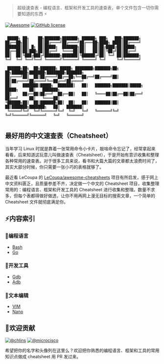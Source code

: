 > 超级速查表 - 编程语言、框架和开发工具的速查表，单个文件包含一切你需要知道的东西 :zap:

[![Awesome](https://cdn.rawgit.com/sindresorhus/awesome/d7305f38d29fed78fa85652e3a63e154dd8e8829/media/badge.svg)](https://github.com/skywind3000/awesome-cheatsheets) [![GitHub license](https://img.shields.io/badge/license-MIT-blue.svg)](https://github.com/skywind3000/awesome-cheatsheets/blob/master/LICENSE)

<!-- [![](awesome.png)](https://github.com/skywind3000/awesome-cheatsheets) -->

```text

 █████╗ ██╗    ██╗███████╗███████╗ ██████╗ ███╗   ███╗███████╗                            
██╔══██╗██║    ██║██╔════╝██╔════╝██╔═══██╗████╗ ████║██╔════╝                            
███████║██║ █╗ ██║█████╗  ███████╗██║   ██║██╔████╔██║█████╗                              
██╔══██║██║███╗██║██╔══╝  ╚════██║██║   ██║██║╚██╔╝██║██╔══╝                              
██║  ██║╚███╔███╔╝███████╗███████║╚██████╔╝██║ ╚═╝ ██║███████╗                            
╚═╝  ╚═╝ ╚══╝╚══╝ ╚══════╝╚══════╝ ╚═════╝ ╚═╝     ╚═╝╚══════╝                            
                                                                                          
 ██████╗██╗  ██╗███████╗ █████╗ ████████╗███████╗██╗  ██╗███████╗███████╗████████╗███████╗
██╔════╝██║  ██║██╔════╝██╔══██╗╚══██╔══╝██╔════╝██║  ██║██╔════╝██╔════╝╚══██╔══╝██╔════╝
██║     ███████║█████╗  ███████║   ██║   ███████╗███████║█████╗  █████╗     ██║   ███████╗
██║     ██╔══██║██╔══╝  ██╔══██║   ██║   ╚════██║██╔══██║██╔══╝  ██╔══╝     ██║   ╚════██║
╚██████╗██║  ██║███████╗██║  ██║   ██║   ███████║██║  ██║███████╗███████╗   ██║   ███████║
 ╚═════╝╚═╝  ╚═╝╚══════╝╚═╝  ╚═╝   ╚═╝   ╚══════╝╚═╝  ╚═╝╚══════╝╚══════╝   ╚═╝   ╚══════╝
                                                                                          

```

## 最好用的中文速查表（Cheatsheet）

当年学习 Linux 时就是靠着一张常用命令小卡片，敲啥命令忘记了，经常拿起来看看，后来知道这玩意儿叫做速查表（Cheatsheet），于是开始有意识收集和整理各种常用的速查表。对于很多工具来说，看书和大篇大篇的文章都太浪费时间了，其实大部分时候，你只需要一张小巧的表格就够了。

最近看 LeCoupa 的 [LeCoupa/awesome-cheatsheets](https://github.com/LeCoupa/awesome-cheatsheets) 项目有所启发，感于网上中文资料匮乏，且质量参差不齐，决定做一个中文的 Cheatsheet 项目，收集整理常用的：编程语言、框架和开发工具的 Cheatsheet 进行收集和整理。数量不求多，但每个表都得做好做透，让你不用再网上漫无目标的搜索文章，一个简单的 Cheatsheet 文件就彻底满足你。


## :zap:内容索引

### :page_with_curl:编程语言

- [Bash](languages/bash.sh)
- [Go](languages/golang.go)

### :wrench:开发工具

- [Gdb](tools/gdb.txt)
- [Adb](tools/adb.txt)

### :pencil:文本编辑

- [VIM](editors/vim.txt)
- [Nano](editors/nano.txt)

## :pray:欢迎贡献

[![@chlins](https://avatars2.githubusercontent.com/u/31262637?s=56)](https://github.com/chlins) [![@microcisco](https://avatars1.githubusercontent.com/u/9547228?s=56)](https://github.com/microcisco)

希望把你的名字和头像列在这里么？欢迎把你熟悉的编程语言、框架和工具的常用知识点做成 cheatsheet 用 PR 发过来。
